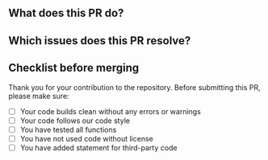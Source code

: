 ## What does this PR do?



## Which issues does this PR resolve?



## Checklist before merging

Thank you for your contribution to the repository. 
Before submitting this PR, please make sure:

- [ ] Your code builds clean without any errors or warnings
- [ ] Your code follows our code style
- [ ] You have tested all functions
- [ ] You have not used code without license
- [ ] You have added statement for third-party code
